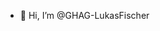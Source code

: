 - 👋 Hi, I’m @GHAG-LukasFischer

<!---
GHAG-LukasFischer/GHAG-LukasFischer is a ✨ special ✨ repository because its `README.md` (this file) appears on your GitHub profile.
You can click the Preview link to take a look at your changes.
--->
